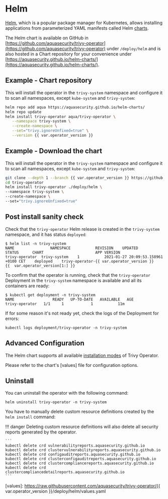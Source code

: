 # Helm

[Helm], which is a popular package manager for Kubernetes, allows installing applications from parameterized
YAML manifests called Helm [charts].

The Helm chart is available on GitHub in [https://github.com/aquasecurity/trivy-operator](https://github.com/aquasecurity/trivy-operator) under `/deploy/helm` and is also hosted in a Chart repository for your convenience under [https://aquasecurity.github.io/helm-charts/](https://aquasecurity.github.io/helm-charts/).

## Example - Chart repository

This will install the operator in the `trivy-system` namespace and configure it to scan all namespaces, except `kube-system` and `trivy-system`:

```bash
helm repo add aqua https://aquasecurity.github.io/helm-charts/
helm repo update
helm install trivy-operator aqua/trivy-operator \
   --namespace trivy-system \
   --create-namespace \
   --set="trivy.ignoreUnfixed=true" \
   --version {{ var.operator_version }}
```

## Example - Download the chart

This will install the operator in the `trivy-system` namespace and configure it to scan all namespaces, except `kube-system` and `trivy-system`:

```bash
git clone --depth 1 --branch {{ var.operator_version }} https://github.com/aquasecurity/trivy-operator.git
cd trivy-operator
helm install trivy-operator ./deploy/helm \
--namespace trivy-system \
--create-namespace \
--set="trivy.ignoreUnfixed=true"
```

## Post install sanity check

Check that the `trivy-operator` Helm release is created in the `trivy-system` namespace, and it has status `deployed`:

```console
$ helm list -n trivy-system
NAME              	NAMESPACE         	REVISION	UPDATED                             	STATUS  	CHART                   	APP VERSION
trivy-operator	trivy-system	1       	2021-01-27 20:09:53.158961 +0100 CET	deployed	trivy-operator-{{ var.operator_version }}	{{  var.operator_version[1:] }}
```

To confirm that the operator is running, check that the `trivy-operator` Deployment in the `trivy-system`
namespace is available and all its containers are ready:

```console
$ kubectl get deployment -n trivy-system
NAME                 READY   UP-TO-DATE   AVAILABLE   AGE
trivy-operator   1/1     1            1           11m
```

If for some reason it's not ready yet, check the logs of the Deployment for errors:

```
kubectl logs deployment/trivy-operator -n trivy-system
```

## Advanced Configuration

The Helm chart supports all available [installation modes](./../configuration.md#install-modes) of Trivy Operator. 

Please refer to the chart's [values] file for configuration options.

## Uninstall

You can uninstall the operator with the following command:

```
helm uninstall trivy-operator -n trivy-system
```

You have to manually delete custom resource definitions created by the `helm install` command:

!!! danger
    Deleting custom resource definitions will also delete all security reports generated by the operator.

    ```
    kubectl delete crd vulnerabilityreports.aquasecurity.github.io
    kubectl delete crd clustervulnerabilityreports.aquasecurity.github.io
    kubectl delete crd configauditreports.aquasecurity.github.io
    kubectl delete crd clusterconfigauditreports.aquasecurity.github.io
    kubectl delete crd clustercompliancereports.aquasecurity.github.io
    kubectl delete crd clustercompliancedetailreports.aquasecurity.github.io
    ```

[Helm]: https://helm.sh/
[charts]: https://helm.sh/docs/topics/charts/
[values]: https://raw.githubusercontent.com/aquasecurity/trivy-operator/{{  var.operator_version }}/deploy/helm/values.yaml
